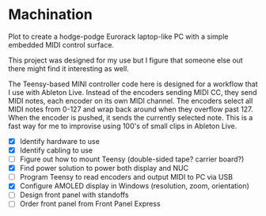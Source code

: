 # Machination

Plot to create a hodge-podge Eurorack laptop-like PC with a simple embedded MIDI control surface.

This project was designed for my use but I figure that someone else out there might find it interesting as well.

The Teensy-based MINI controller code here is designed for a workflow that I use with Ableton Live.  Instead of the encoders sending MIDI CC, they send MIDI notes, each encoder on its own MIDI channel.  The encoders select all MIDI notes from 0-127 and wrap back around when they overflow past 127.  When the encoder is pushed, it sends the currently selected note.  This is a fast way for me to improvise using 100's of small clips in Ableton Live.

- [x] Identify hardware to use
- [x] Identify cabling to use
- [ ] Figure out how to mount Teensy (double-sided tape? carrier board?)
- [x] Find power solution to power both display and NUC
- [ ] Program Teensy to read encoders and output MIDI to PC via USB
- [X] Configure AMOLED display in Windows (resolution, zoom, orientation)
- [ ] Design front panel with standoffs
- [ ] Order front panel from Front Panel Express
